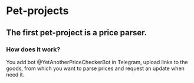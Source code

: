 # Pet-projects
## The first pet-project is a **price parser**.
### How does it work?
You add bot @YetAnotherPriceCheckerBot in Telegram, upload links to the goods, from which you want to parse prices and request an update when need it.
